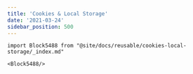 ```yaml
---
title: 'Cookies & Local Storage'
date: '2021-03-24'
sidebar_position: 500
---
```


```mdx-code-block
import Block5488 from "@site/docs/reusable/cookies-local-storage/_index.md"

<Block5488/>
```

